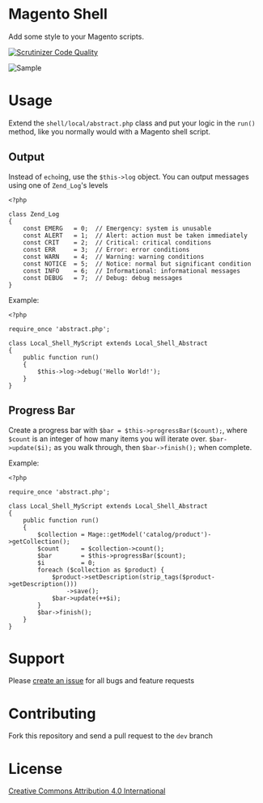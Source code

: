 Magento Shell
===

Add some style to your Magento scripts.

[![Scrutinizer Code Quality](https://scrutinizer-ci.com/g/steverobbins/Magento-Shell/badges/quality-score.png?b=master)](https://scrutinizer-ci.com/g/steverobbins/Magento-Shell/?branch=master)

![Sample](http://i.imgur.com/dOpMopl.gif)

# Usage

Extend the `shell/local/abstract.php` class and put your logic in the `run()` method, like you normally would with a Magento shell script.

## Output

Instead of `echo`ing, use the `$this->log` object.  You can output messages using one of `Zend_Log`'s levels

```
<?php

class Zend_Log
{
    const EMERG   = 0;  // Emergency: system is unusable
    const ALERT   = 1;  // Alert: action must be taken immediately
    const CRIT    = 2;  // Critical: critical conditions
    const ERR     = 3;  // Error: error conditions
    const WARN    = 4;  // Warning: warning conditions
    const NOTICE  = 5;  // Notice: normal but significant condition
    const INFO    = 6;  // Informational: informational messages
    const DEBUG   = 7;  // Debug: debug messages
}
```

Example:

```
<?php

require_once 'abstract.php';

class Local_Shell_MyScript extends Local_Shell_Abstract
{
    public function run()
    {
        $this->log->debug('Hello World!');
    }
}
```

## Progress Bar

Create a progress bar with `$bar = $this->progressBar($count);`, where `$count` is an integer of how many items you will iterate over.  `$bar->update($i);` as you walk through, then `$bar->finish();` when complete.

Example:

```
<?php

require_once 'abstract.php';

class Local_Shell_MyScript extends Local_Shell_Abstract
{
    public function run()
    {
        $collection = Mage::getModel('catalog/product')->getCollection();
        $count      = $collection->count();
        $bar        = $this->progressBar($count);
        $i          = 0;
        foreach ($collection as $product) {
            $product->setDescription(strip_tags($product->getDescription()))
                ->save();
            $bar->update(++$i);
        }
        $bar->finish();
    }
}
```

# Support

Please [create an issue](https://github.com/steverobbins/Magento-Shell/issues/new) for all bugs and feature requests

# Contributing

Fork this repository and send a pull request to the `dev` branch

# License

[Creative Commons Attribution 4.0 International](https://creativecommons.org/licenses/by/4.0/)
